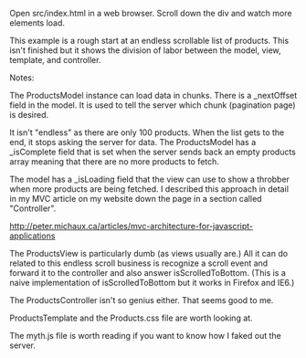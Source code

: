 Open src/index.html in a web browser. Scroll down the div and watch more elements load.

This example is a rough start at an endless scrollable list of products. This isn't finished but it shows the division of labor between the model, view, template, and controller.

Notes:

The ProductsModel instance can load data in chunks. There is a _nextOffset field in the model. It is used to tell the server which chunk (pagination page) is desired.

It isn't "endless" as there are only 100 products. When the list gets to the end, it stops asking the server for data. The ProductsModel has a _isComplete field that is set when the server sends back an empty products array meaning that there are no more products to fetch.

The model has a _isLoading field that the view can use to show a throbber when more products are being fetched. I described this approach in detail in my MVC article on my website down the page in a section called "Controller".

http://peter.michaux.ca/articles/mvc-architecture-for-javascript-applications

The ProductsView is particularly dumb (as views usually are.) All it can do related to this endless scroll business is recognize a scroll event and forward it to the controller and also answer isScrolledToBottom. (This is a naive implementation of isScrolledToBottom but it works in Firefox and IE6.)

The ProductsController isn't so genius either. That seems good to me.

ProductsTemplate and the Products.css file are worth looking at.

The myth.js file is worth reading if you want to know how I faked out the server.
